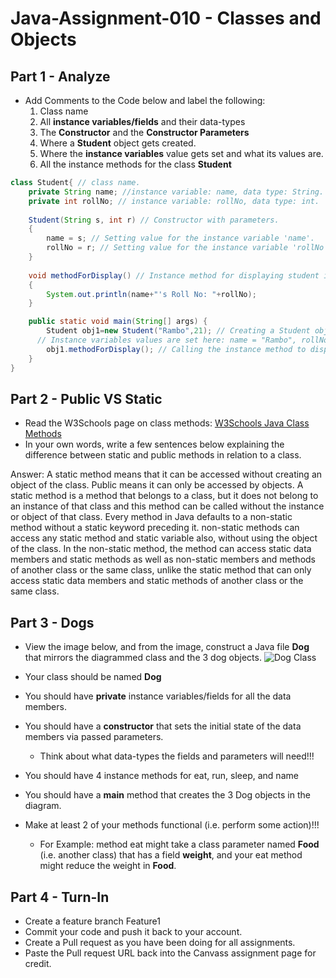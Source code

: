 # Java-Assignment-010 - Classes and Objects

## Part 1 - Analyze
* Add Comments to the Code below and label the following:
  1. Class name
  2. All **instance variables/fields** and their data-types
  3. The **Constructor** and the **Constructor Parameters**
  4. Where a **Student** object gets created.
  5. Where the **instance variables** value gets set and what its values are.
  6. All the instance methods for the class **Student**

```java
class Student{ // class name.
    private String name; //instance variable: name, data type: String.
    private int rollNo; // instance variable: rollNo, data type: int.
   
    Student(String s, int r) // Constructor with parameters.
    {
   	    name = s; // Setting value for the instance variable 'name'.
   	    rollNo = r; // Setting value for the instance variable 'rollNo'.
    }
   
    void methodForDisplay() // Instance method for displaying student information.
    {
        System.out.println(name+"'s Roll No: "+rollNo);
    }

    public static void main(String[] args) {
        Student obj1=new Student("Rambo",21); // Creating a Student object with name "Rambo" and roll number 21.
      // Instance variables values are set here: name = "Rambo", rollNo = 21.
        obj1.methodForDisplay(); // Calling the instance method to display the student information.
    }
}
```

## Part 2 - Public VS Static

* Read the W3Schools page on class methods: [W3Schools Java Class Methods](https://www.w3schools.com/java/java_class_methods.asp)
* In your own words, write a few sentences below explaining the difference between static and public methods in relation to a class.

Answer: A static method means that it can be accessed without creating an object of the class. Public means it can only be accessed by objects. 
A static method is a method that belongs to a class, but it does not belong to an instance of that class and this method can be called without the instance or object of that class.
Every method in Java defaults to a non-static method without a static keyword preceding it. non-static methods can access any static method and static variable also, without using the object of the class.
In the non-static method, the method can access static data members and static methods as well as non-static members and methods of another class or the same class, unlike the static method that can only access static data members and static methods of another class or the same class. 

## Part 3 - Dogs

* View the image below, and from the image, construct a Java file **Dog** that mirrors the diagrammed class and the 3 dog objects.
![Dog Class](images/ClassVSObject.png)

* Your class should be named **Dog**
* You should have **private** instance variables/fields for all the data members.
* You should have a **constructor** that sets the initial state of the data members via passed parameters.
    * Think about what data-types the fields and parameters will need!!!
* You should have 4 instance methods for eat, run, sleep, and name
* You should have a **main** method that creates the 3 Dog objects in the diagram.
* Make at least 2 of your methods functional (i.e. perform some action)!!!
    * For Example: method eat might take a class parameter named **Food** (i.e. another class) that has a field **weight**, and your eat method might reduce the weight in **Food**.

## Part 4 - Turn-In

* Create a feature branch Feature1
* Commit your code and push it back to your account.
* Create a Pull request as you have been doing for all assignments.
* Paste the Pull request URL back into the Canvass assignment page for credit.
